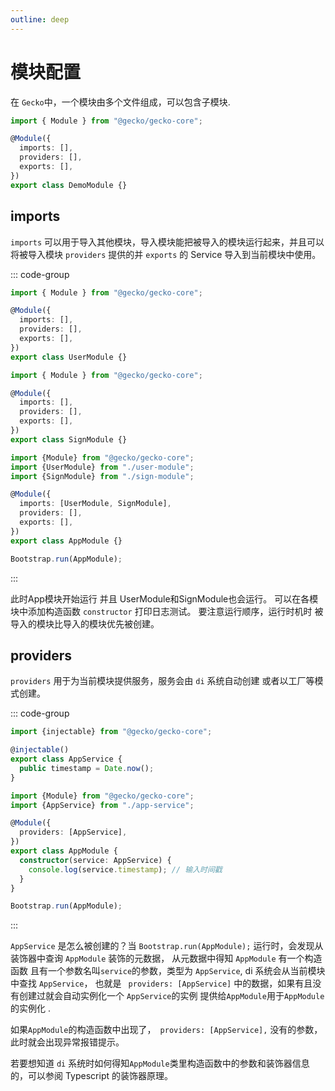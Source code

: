 ```yaml
---
outline: deep
---
```


# 模块配置

在 `Gecko`中，一个模块由多个文件组成，可以包含子模块.

```ts
import { Module } from "@gecko/gecko-core";

@Module({
  imports: [],
  providers: [],
  exports: [],
})
export class DemoModule {}
```

## imports
`imports` 可以用于导入其他模块，导入模块能把被导入的模块运行起来，并且可以将被导入模块 `providers` 提供的并 `exports` 的 Service 导入到当前模块中使用。

::: code-group

```ts [user-module.ts]
import { Module } from "@gecko/gecko-core";

@Module({
  imports: [],
  providers: [],
  exports: [],
})
export class UserModule {}
```

```ts [sign-module.ts]
import { Module } from "@gecko/gecko-core";

@Module({
  imports: [],
  providers: [],
  exports: [],
})
export class SignModule {}
```

```ts [app-module.ts]
import {Module} from "@gecko/gecko-core";
import {UserModule} from "./user-module";
import {SignModule} from "./sign-module";

@Module({
  imports: [UserModule, SignModule],
  providers: [],
  exports: [],
})
export class AppModule {}

Bootstrap.run(AppModule);
```
:::

此时App模块开始运行 并且 UserModule和SignModule也会运行。
可以在各模块中添加构造函数 `constructor` 打印日志测试。
要注意运行顺序，运行时机时 被导入的模块比导入的模块优先被创建。

## providers
`providers` 用于为当前模块提供服务，服务会由 `di` 系统自动创建 或者以工厂等模式创建。

::: code-group
```ts [app-service.ts]
import {injectable} from "@gecko/gecko-core"; 

@injectable()
export class AppService {
  public timestamp = Date.now();
} 
``` 

```ts [app-module.ts]
import {Module} from "@gecko/gecko-core";
import {AppService} from "./app-service";

@Module({
  providers: [AppService],
})
export class AppModule {
  constructor(service: AppService) {
    console.log(service.timestamp); // 输入时间戳
  }
}

Bootstrap.run(AppModule);
``` 
:::

`AppService` 是怎么被创建的？当 `Bootstrap.run(AppModule);` 运行时，会发现从装饰器中查询 `AppModule` 装饰的元数据，
从元数据中得知 `AppModule` 有一个构造函数 且有一个参数名叫`service`的参数，类型为 `AppService`, di 系统会从当前模块中查找 `AppService`，
也就是 ` providers: [AppService]` 中的数据，如果有且没有创建过就会自动实例化一个 `AppService`的实例 提供给`AppModule`用于`AppModule`的实例化 .

如果`AppModule`的构造函数中出现了，` providers: [AppService],` 没有的参数，此时就会出现异常报错提示。

若要想知道 `di` 系统时如何得知`AppModule`类里构造函数中的参数和装饰器信息的，可以参阅 Typescript 的装饰器原理。